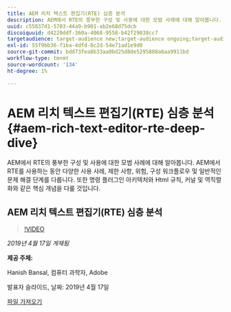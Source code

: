 ```yaml
---
title: AEM 리치 텍스트 편집기(RTE) 심층 분석
description: AEM에서 RTE의 풍부한 구성 및 사용에 대한 모범 사례에 대해 알아봅니다. AEM에서 RTE를 사용하는 동안 다양한 사용 사례, 제한 사항, 위험, 구성 워크플로우 및 일반적인 문제 해결 단계를 다룹니다. 또한 명령 플러그인 아키텍처와 Html 규칙, 커널 및 역직렬화와 같은 핵심 개념을 다룰 것입니다.
uuid: c55837d1-5703-44a9-b901-ab2e68d75dcb
discoiquuid: d4220ddf-360a-4068-9558-b42f29038cc7
targetaudience: target-audience new;target-audience ongoing;target-audience upgrader
exl-id: 55f9bb36-f1ba-4dfd-8c2d-54e71ad1e9d0
source-git-commit: bdd73fea8b33aa0bd25d8de5295808a6aa9911bd
workflow-type: tm+mt
source-wordcount: '134'
ht-degree: 1%

---
```


# AEM 리치 텍스트 편집기(RTE) 심층 분석{#aem-rich-text-editor-rte-deep-dive}

AEM에서 RTE의 풍부한 구성 및 사용에 대한 모범 사례에 대해 알아봅니다. AEM에서 RTE를 사용하는 동안 다양한 사용 사례, 제한 사항, 위험, 구성 워크플로우 및 일반적인 문제 해결 단계를 다룹니다. 또한 명령 플러그인 아키텍처와 Html 규칙, 커널 및 역직렬화와 같은 핵심 개념을 다룰 것입니다.

## AEM 리치 텍스트 편집기(RTE) 심층 분석

>[!VIDEO](https://video.tv.adobe.com/v/27087/?quality=9)

*2019년 4월 17일 게재됨*

**제공 주체:**

Hanish Bansal, 컴퓨터 과학자, Adobe

발표자 슬라이드, 날짜: 2019년 4월 17일

[파일 가져오기](assets/aem-gems-aem-rte-04172019.pdf)
